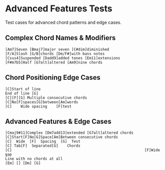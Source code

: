 # Advanced Features Tests

Test cases for advanced chord patterns and edge cases.

## Complex Chord Names & Modifiers
```chopro
[Am7]Seven [Bmaj7]major seven [C#dim]diminished
[F/A]Slash [G/B]chords [Dm/F#]with bass notes
[Csus4]Suspended [Dadd9]added tones [Em11]extensions
[F#m7b5]Half [G7alt]altered [Am9]nine chords
```

## Chord Positioning Edge Cases
```chopro
[C]Start of line
End of line [G]
[C][F][G] Multiple consecutive chords
[C]No[F]spaces[G]between[Am]words
[C]    Wide spacing    [F]test
```

## Advanced Features & Edge Cases
```chopro
[Cmaj9#11]Complex [Dm7add13]extended [G7alt]altered chords
[C]Start[F]No[G]Space[Am]Between consecutive chords
[C]  Wide  [F]  Spacing  [G]  Test
[C]	Tab[F]	Separated[G]	Chords
[C]                                                            [F]Wide gap
Line with no chords at all
[Em] [] [Dm] [G]
```
